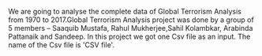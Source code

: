 We are going to analyse the complete data of Global Terrorism Analysis from 1970 to 2017.Global Terrorism Analysis project was done by a group of 5 members – Saaquib Mustafa, Rahul Mukherjee,Sahil Kolambkar, Arabinda Pattanaik and Sandeep. In this project we got one Csv file as an input. The name of the Csv file is 'CSV file'.
